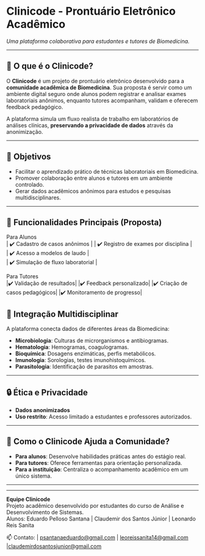 # Clinicode - Prontuário Eletrônico Acadêmico  
*Uma plataforma colaborativa para estudantes e tutores de Biomedicina.*

---

## 🧪 **O que é o Clinicode?**

O **Clinicode** é um projeto de prontuário eletrônico desenvolvido para a **comunidade acadêmica de Biomedicina**. Sua proposta é servir como um ambiente digital seguro onde alunos podem registrar e analisar exames laboratoriais anônimos, enquanto tutores acompanham, validam e oferecem feedback pedagógico.  

A plataforma simula um fluxo realista de trabalho em laboratórios de análises clínicas, **preservando a privacidade de dados** através da anonimização.

---

## 🎯 **Objetivos**  
- Facilitar o aprendizado prático de técnicas laboratoriais em Biomedicina.  
- Promover colaboração entre alunos e tutores em um ambiente controlado.  
- Gerar dados acadêmicos anônimos para estudos e pesquisas multidisciplinares.  

---

## 🔑 **Funcionalidades Principais (Proposta)**  
 Para Alunos                          
| ✔️ Cadastro de casos anônimos         | 
| ✔️ Registro de exames por disciplina  |          
| ✔️ Acesso a modelos de laudo          |        
| ✔️ Simulação de fluxo laboratorial    |      



 Para Tutores     
 |✔️ Validação de resultados|
 |✔️ Feedback personalizado|
 |✔️ Criação de casos pedagógicos|
 |✔️ Monitoramento de progresso|



## 🧬 **Integração Multidisciplinar**  
A plataforma conecta dados de diferentes áreas da Biomedicina:  
- **Microbiologia**: Culturas de microrganismos e antibiogramas.  
- **Hematologia**: Hemogramas, coagulogramas.  
- **Bioquímica**: Dosagens enzimáticas, perfis metabólicos.  
- **Imunologia**: Sorologias, testes imunohistoquímicos.  
- **Parasitologia**: Identificação de parasitos em amostras.  

---

## 🔒 **Ética e Privacidade**  
- **Dados anonimizados**  
- **Uso restrito**: Acesso limitado a estudantes e professores autorizados.  

---

## 🌟 **Como o Clinicode Ajuda a Comunidade?**  
- **Para alunos**: Desenvolve habilidades práticas antes do estágio real.  
- **Para tutores**: Oferece ferramentas para orientação personalizada.  
- **Para a instituição**: Centraliza o acompanhamento acadêmico em um único sistema.  

---



---

**Equipe Clinicode**  
Projeto acadêmico desenvolvido por estudantes do curso de Análise e Desenvolvimento de Sistemas.  
Alunos: Eduardo Pelloso Santana | Claudemir dos Santos Júnior | Leonardo Reis Sanita  

📫 Contato: | psantanaeduardo@gmail.com | leoreissanita14@gmail.com |claudemirdosantosjunior@gmail.com  
